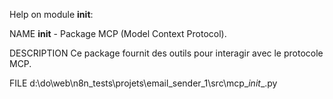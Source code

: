 Help on module __init__:

NAME
    __init__ - Package MCP (Model Context Protocol).

DESCRIPTION
    Ce package fournit des outils pour interagir avec le protocole MCP.

FILE
    d:\do\web\n8n_tests\projets\email_sender_1\src\mcp\__init__.py


